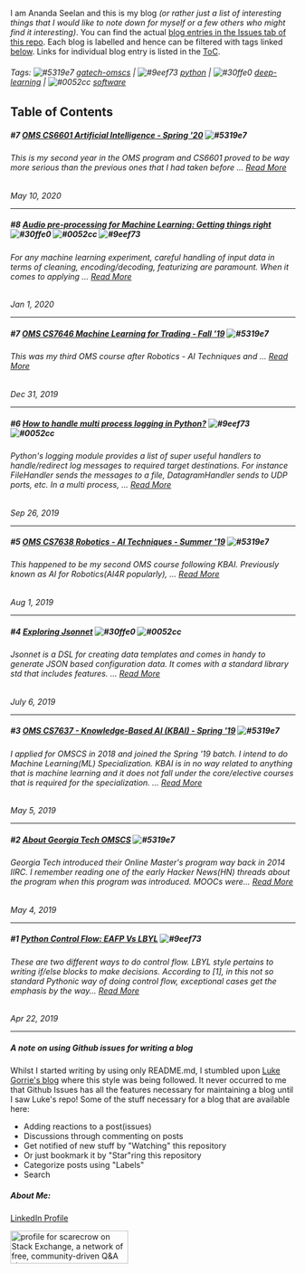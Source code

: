 I am Ananda Seelan and this is my blog *(or rather just a list of interesting things that I would like to note down for myself or a few others who might find it interesting)*. You can find the actual [blog entries in the Issues tab of this repo](https://github.com/scarecrow1123/blog/issues). Each blog is labelled and hence can be filtered with tags linked [below](https://github.com/scarecrow1123/blog/blob/master/README.md#tags-----gatech-omscs-----python). Links for individual blog entry is listed in the [ToC](https://github.com/scarecrow1123/blog/blob/master/README.md#table-of-contents).


###### Tags:    ![#5319e7](https://placehold.it/15/5319e7/000000?text=+) [gatech-omscs](https://github.com/scarecrow1123/blog/issues?q=is%3Aissue+is%3Aopen+label%3Agatech-omscs)  |  ![#9eef73](https://placehold.it/15/9eef73/000000?text=+) [python](https://github.com/scarecrow1123/blog/issues?q=is%3Aissue+is%3Aopen+label%3Apython)  |  ![#30ffe0](https://placehold.it/15/30ffe0/000000?text=+) [deep-learning](https://github.com/scarecrow1123/blog/labels/deep-learning)  |  ![#0052cc](https://placehold.it/15/0052cc/000000?text=+) [software](https://github.com/scarecrow1123/blog/labels/software)


Table of Contents
-----------------

##### #7 [OMS CS6601 Artificial Intelligence - Spring '20](https://github.com/scarecrow1123/blog/issues/11) ![#5319e7](https://placehold.it/15/5319e7/000000?text=+)

###### <i> This is my second year in the OMS program and CS6601 proved to be way more serious than the previous ones that I had taken before ...</i>  [Read More](https://github.com/scarecrow1123/blog/issues/11)
*May 10, 2020*
******


##### #8 [Audio pre-processing for Machine Learning: Getting things right](https://github.com/scarecrow1123/blog/issues/9) ![#30ffe0](https://placehold.it/15/30ffe0/000000?text=+)  ![#0052cc](https://placehold.it/15/0052cc/000000?text=+) ![#9eef73](https://placehold.it/15/9eef73/000000?text=+)

###### <i> For any machine learning experiment, careful handling of input data in terms of cleaning, encoding/decoding, featurizing are paramount. When it comes to applying  ...</i>  [Read More](https://github.com/scarecrow1123/blog/issues/9)
*Jan 1, 2020*
******


##### #7 [OMS CS7646 Machine Learning for Trading - Fall '19](https://github.com/scarecrow1123/blog/issues/8) ![#5319e7](https://placehold.it/15/5319e7/000000?text=+)

###### <i> This was my third OMS course after Robotics - AI Techniques and ...</i>  [Read More](https://github.com/scarecrow1123/blog/issues/8)
*Dec 31, 2019*
******

##### #6 [How to handle multi process logging in Python?](https://github.com/scarecrow1123/blog/issues/7) ![#9eef73](https://placehold.it/15/9eef73/000000?text=+)  ![#0052cc](https://placehold.it/15/0052cc/000000?text=+)

###### <i> Python's logging module provides a list of super useful handlers to handle/redirect log messages to required target destinations. For instance FileHandler sends the messages to a file, DatagramHandler sends to UDP ports, etc. In a multi process, ...</i>  [Read More](https://github.com/scarecrow1123/blog/issues/7)
*Sep 26, 2019*
******

##### #5 [OMS CS7638 Robotics - AI Techniques - Summer '19](https://github.com/scarecrow1123/blog/issues/6) ![#5319e7](https://placehold.it/15/5319e7/000000?text=+)

###### <i> This happened to be my second OMS course following KBAI. Previously known as AI for Robotics(AI4R popularly), ...</i>  [Read More](https://github.com/scarecrow1123/blog/issues/6)
*Aug 1, 2019*
******

##### #4 [Exploring Jsonnet](https://github.com/scarecrow1123/blog/issues/5) ![#30ffe0](https://placehold.it/15/30ffe0/000000?text=+)  ![#0052cc](https://placehold.it/15/0052cc/000000?text=+)

###### <i> Jsonnet is a DSL for creating data templates and comes in handy to generate JSON based configuration data. It comes with a standard library std that includes features. ...</i>  [Read More](https://github.com/scarecrow1123/blog/issues/5)
*July 6, 2019*
******

##### #3 [OMS CS7637 - Knowledge-Based AI (KBAI) - Spring '19](https://github.com/scarecrow1123/blog/issues/3) ![#5319e7](https://placehold.it/15/5319e7/000000?text=+) 

###### <i> I applied for OMSCS in 2018 and joined the Spring '19 batch. I intend to do Machine Learning(ML) Specialization. KBAI is in no way related to anything that is machine learning and it does not fall under the core/elective courses that is required for the specialization. ...</i>  [Read More](https://github.com/scarecrow1123/blog/issues/3)
*May 5, 2019*
******

##### #2 [About Georgia Tech OMSCS](https://github.com/scarecrow1123/blog/issues/2) ![#5319e7](https://placehold.it/15/5319e7/000000?text=+) 

###### <i> Georgia Tech introduced their Online Master's program way back in 2014 IIRC.  I remember reading one of the early Hacker News(HN) threads about the program when this program was introduced. MOOCs were...</i>  [Read More](https://github.com/scarecrow1123/blog/issues/2)
*May 4, 2019*
******

##### #1 [Python Control Flow: EAFP Vs LBYL](https://github.com/scarecrow1123/blog/issues/1) ![#9eef73](https://placehold.it/15/9eef73/000000?text=+)

###### <i> These are two different ways to do control flow. LBYL style pertains to writing if/else blocks to make decisions. According to [1], in this not so standard Pythonic way of doing control flow, exceptional cases get the emphasis by the way... </i> [Read More](https://github.com/scarecrow1123/blog/issues/1)
*Apr 22, 2019*
******

##### A note on using Github issues for writing a blog
Whilst I started writing by using only README.md, I stumbled upon [Luke Gorrie's blog](https://github.com/lukego/blog) where this style was being followed. It never occurred to me that Github Issues has all the features necessary for maintaining a blog until I saw Luke's repo! Some of the stuff necessary for a blog that are available here:

* Adding reactions to a post(issues)
* Discussions through commenting on posts
* Get notified of new stuff by "Watching" this repository
* Or just bookmark it by "Star"ring this repository
* Categorize posts using "Labels"
* Search

##### About Me:

[LinkedIn Profile](https://www.linkedin.com/in/sri-ananda-seelan-lakshmi-narasimhan-86330776/)
  
<a href="https://stackexchange.com/users/2076912"><img src="https://stackexchange.com/users/flair/2076912.png" width="208" height="58" alt="profile for scarecrow on Stack Exchange, a network of free, community-driven Q&amp;A sites" title="profile for scarecrow on Stack Exchange, a network of free, community-driven Q&amp;A sites"></a>
